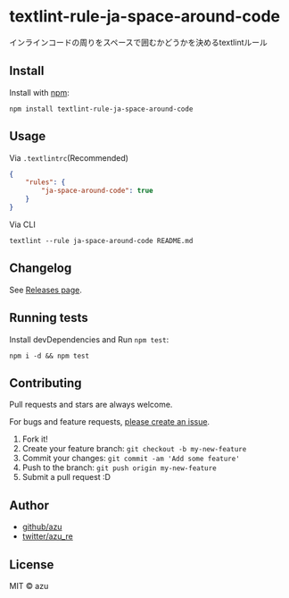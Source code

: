 # textlint-rule-ja-space-around-code

インラインコードの周りをスペースで囲むかどうかを決めるtextlintルール

## Install

Install with [npm](https://www.npmjs.com/):

    npm install textlint-rule-ja-space-around-code

## Usage

Via `.textlintrc`(Recommended)

```json
{
    "rules": {
        "ja-space-around-code": true
    }
}
```

Via CLI

```
textlint --rule ja-space-around-code README.md
```


## Changelog

See [Releases page](https://github.com/extlint-ja/textlint-rule-spacing/releases).

## Running tests

Install devDependencies and Run `npm test`:

    npm i -d && npm test

## Contributing

Pull requests and stars are always welcome.

For bugs and feature requests, [please create an issue](https://github.com/extlint-ja/textlint-rule-spacing/issues).

1. Fork it!
2. Create your feature branch: `git checkout -b my-new-feature`
3. Commit your changes: `git commit -am 'Add some feature'`
4. Push to the branch: `git push origin my-new-feature`
5. Submit a pull request :D

## Author

- [github/azu](https://github.com/azu)
- [twitter/azu_re](https://twitter.com/azu_re)

## License

MIT © azu
